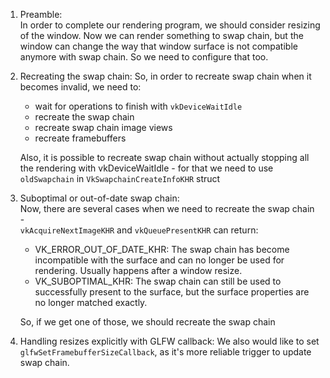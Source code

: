 1. Preamble:  
   In order to complete our rendering program, we should consider resizing
   of the window. Now we can render something to swap chain, but the window
   can change the way that window surface is not compatible anymore with
   swap chain. So we need to configure that too.

2. Recreating the swap chain:
   So, in order to recreate swap chain when it becomes invalid, we need to:
    * wait for operations to finish with `vkDeviceWaitIdle`
    * recreate the swap chain
    * recreate swap chain image views
    * recreate framebuffers

   Also, it is possible to recreate swap chain without actually stopping all
   the rendering with vkDeviceWaitIdle - for that we need to use
   `oldSwapchain` in `VkSwapchainCreateInfoKHR` struct

3. Suboptimal or out-of-date swap chain:  
   Now, there are several cases when we need to recreate the swap chain -  
   `vkAcquireNextImageKHR` and `vkQueuePresentKHR` can return:
    * VK_ERROR_OUT_OF_DATE_KHR: The swap chain has become incompatible with
      the surface and can no longer be used for rendering. Usually happens after
      a window resize.
    * VK_SUBOPTIMAL_KHR: The swap chain can still be used to successfully
      present to the surface, but the surface properties are no longer matched
      exactly.  
   
   So, if we get one of those, we should recreate the swap chain

4. Handling resizes explicitly with GLFW callback:
   We also would like to set `glfwSetFramebufferSizeCallback`, as it's more 
   reliable trigger to update swap chain.
